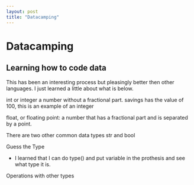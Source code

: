 ```yaml
---
layout: post
title: "Datacamping"
---
```


# Datacamping
## Learning how to code data 

This has been an interesting process but pleasingly better then other languages.  I just learned a little about what is below. 

int or integer a number without a fractional part.
savings has the value of 100, this is an example of an integer

float, or floating point: a number that has a fractional part and is separated by a point.

There are two other common data types str and bool

Guess the Type
- I learned that I can do type() and put variable in the prothesis and see what type it is. 

Operations with other types
